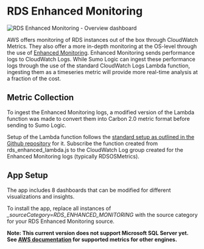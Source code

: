# RDS Enhanced Monitoring

![RDS Enhanced Monitoring - Overview dashboard](https://raw.githubusercontent.com/SumoLogic/sumologic-content/RDS-Enhanced-Monitoring/Amazon_Web_Services/RDS/Enhanced-Monitoring/Screenshots/RDS-Enhanced-Monitoring-Overview.png)

AWS offers monitoring of RDS instances out of the box through CloudWatch Metrics. They also offer a more in-depth monitoring at the OS-level through the use of [Enhanced Monitoring](https://docs.aws.amazon.com/AmazonRDS/latest/UserGuide/USER_Monitoring.OS.html). Enhanced Monitoring sends performance logs to CloudWatch Logs. While Sumo Logic can ingest these performance logs through the use of the standard CloudWatch Logs Lambda function, ingesting them as a timeseries metric will provide more real-time analysis at a fraction of the cost.

## Metric Collection

To ingest the Enhanced Monitoring logs, a modified version of the Lambda function was made to convert them into Carbon 2.0 metric format before sending to Sumo Logic.

Setup of the Lambda function follows the [standard setup as outlined in the Github repository](https://github.com/SumoLogic/sumologic-aws-lambda/tree/master/cloudwatchlogs) for it. Subscribe the function created from rds_enhanced_lambda.js to the CloudWatch Log group created for the Enhanced Monitoring logs (typically RDSOSMetrics).

## App Setup

The app includes 8 dashboards that can be modified for different visualizations and insights.

To install the app, replace all instances of *_sourceCategory=RDS_ENHANCED_MONITORING* with the source category for your RDS Enhanced Monitoring source.

**Note: This current version does not support Microsoft SQL Server yet. See [AWS documentation](https://docs.aws.amazon.com/AmazonRDS/latest/UserGuide/USER_Monitoring.OS.html) for supported metrics for other engines.**